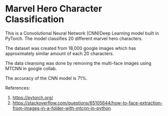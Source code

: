 # Marvel Hero Character Classification

This is a Convolutional Neural Network (CNN)Deep Learning model built in PyTorch. The model classifies 20 different marvel hero characters.

The dataset was created from 18,000 google images which has approximately similar amount of each 20 characters. 

The data cleansing was done by removing the multi-face images using MTCNN in google collab.

The accuracy of the CNN model is 71%.

References:
1. https://pytorch.org/
2. https://stackoverflow.com/questions/65105644/how-to-face-extraction-from-images-in-a-folder-with-mtcnn-in-python
